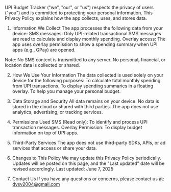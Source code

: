 UPI Budget Tracker ("we", "our", or "us") respects the privacy of users ("you") and is committed to protecting your personal information. This Privacy Policy explains how the app collects, uses, and stores data.

1. Information We Collect
The app processes the following data from your device:
SMS messages: Only UPI-related transactional SMS messages are read to calculate and display monthly spending.
Overlay access: The app uses overlay permission to show a spending summary when UPI apps (e.g., GPay) are opened.


Note:
No SMS content is transmitted to any server.
No personal, financial, or location data is collected or shared.


2. How We Use Your Information
The data collected is used solely on your device for the following purposes:
To calculate total monthly spending from UPI transactions.
To display spending summaries in a floating overlay.
To help you manage your personal budget.


3. Data Storage and Security
All data remains on your device.
No data is stored in the cloud or shared with third parties.
The app does not use analytics, advertising, or tracking services.


4. Permissions Used
SMS (Read only): To identify and process UPI transaction messages.
Overlay Permission: To display budget information on top of UPI apps.


5. Third-Party Services
The app does not use third-party SDKs, APIs, or ad services that access or share your data.

6. Changes to This Policy
We may update this Privacy Policy periodically. Updates will be posted on this page, and the "Last updated" date will be revised accordingly.
Last updated: June 7, 2025

7. Contact Us
If you have any questions or concerns, please contact us at: dvsv2004@gmail.com
